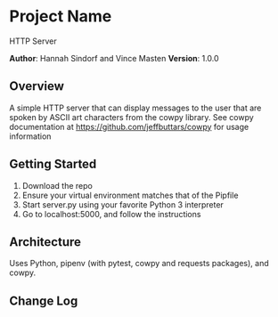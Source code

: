 # Project Name
HTTP Server

**Author**: Hannah Sindorf and Vince Masten
**Version**: 1.0.0

## Overview
A simple HTTP server that can display messages to the user that are spoken by ASCII art characters from the cowpy library. See cowpy documentation at https://github.com/jeffbuttars/cowpy for usage information

## Getting Started
1. Download the repo
1. Ensure your virtual environment matches that of the Pipfile
1. Start server.py using your favorite Python 3 interpreter
1. Go to localhost:5000, and follow the instructions

## Architecture
Uses Python, pipenv (with pytest, cowpy and requests packages), and cowpy.

## Change Log

